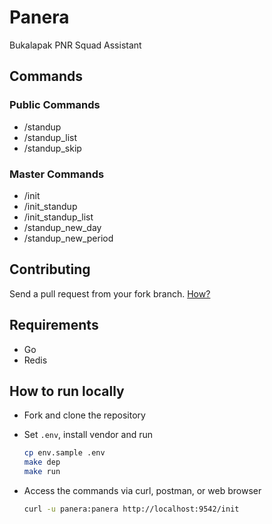# Panera

Bukalapak PNR Squad Assistant

## Commands

### Public Commands

- /standup
- /standup_list
- /standup_skip

### Master Commands

- /init
- /init_standup
- /init_standup_list
- /standup_new_day
- /standup_new_period

## Contributing

Send a pull request from your fork branch. [How?](https://help.github.com/articles/creating-a-pull-request-from-a-fork)

## Requirements

- Go
- Redis

## How to run locally

- Fork and clone the repository

- Set `.env`, install vendor and run

  ```sh
  cp env.sample .env
  make dep
  make run
  ```

- Access the commands via curl, postman, or web browser

  ```sh
  curl -u panera:panera http://localhost:9542/init
  ```
